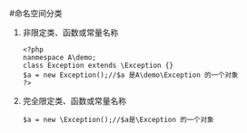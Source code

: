 #命名空间分类 
1.	非限定类、函数或常量名称

		<?php
		nanmespace A\demo;
		class Exception extends \Exception {}
		$a = new Exception();//$a 是A\demo\Exception 的一个对象
		?>

2.	完全限定类、函数或常量名称

		$a = new \Exception();//$a是\Exception 的一个对象 

